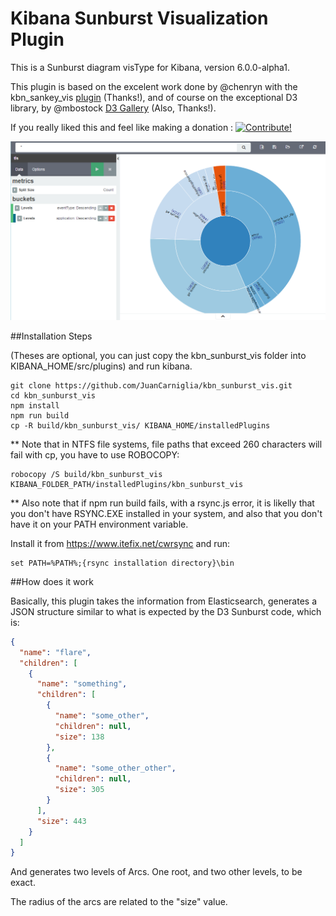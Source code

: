 # Kibana Sunburst Visualization Plugin

This is a Sunburst diagram visType for Kibana, version 6.0.0-alpha1.

This plugin is based on the excelent work done by @chenryn with the
kbn_sankey_vis [plugin](https://github.com/chenryn/kbn_sankey_vis) (Thanks!), and of course on the exceptional D3 library,
by @mbostock [D3 Gallery](https://github.com/mbostock/d3/wiki/Gallery) (Also, Thanks!).

If you really liked this and feel like making a donation : <a href="https://www.paypal.com/cgi-bin/webscr?cmd=_donations&business=juan.carniglia@gmail.com&lc=AR&item_name=JuanCarniglia&item_number=1001&currency_code=USD&bn=PP-DonationsBF:btn_donate_LG.gif:NonHosted">
<img src="https://www.paypalobjects.com/en_US/i/btn/btn_donate_LG.gif" border="0" alt="Contribute!" />
</a>

![Screenshot](sunburst.png)

##Installation Steps

(Theses are optional, you can just copy the kbn_sunburst_vis folder into
KIBANA_HOME/src/plugins) and run kibana.

```
git clone https://github.com/JuanCarniglia/kbn_sunburst_vis.git
cd kbn_sunburst_vis
npm install
npm run build
cp -R build/kbn_sunburst_vis/ KIBANA_HOME/installedPlugins
```

** Note that in NTFS file systems, file paths that exceed 260 characters will fail with cp, you have to use ROBOCOPY:

```
robocopy /S build/kbn_sunburst_vis KIBANA_FOLDER_PATH/installedPlugins/kbn_sunburst_vis
```

** Also note that if npm run build fails, with a rsync.js error, it is likelly that you don't have RSYNC.EXE installed
in your system, and also that you don't have it on your PATH environment variable.

Install it from https://www.itefix.net/cwrsync and run:

```
set PATH=%PATH%;{rsync installation directory}\bin
```

##How does it work

Basically, this plugin takes the information from Elasticsearch, generates a JSON structure similar to
what is expected by the D3 Sunburst code, which is:

```json
{
  "name": "flare",
  "children": [
    {
      "name": "something",
      "children": [
        {
          "name": "some_other",
          "children": null,
          "size": 138
        },
        {
          "name": "some_other_other",
          "children": null,
          "size": 305
        }
      ],
      "size": 443
    }
  ]
}
```
And generates two levels of Arcs. One root, and two other levels, to be exact.

The radius of the arcs are related to the "size" value.
